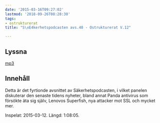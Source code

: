 ```yaml
---
date: '2015-03-16T09:27:02'
lastmod: '2018-09-26T08:28:30'
tags:
- ostrukturerat
title: "S\xE4kerhetspodcasten avs.40 - Ostrukturerat V.12"

---
```

## Lyssna

[mp3](http://traffic.libsyn.com/sakerhetspodcasten/sak2015v11-ostrukturerat_mixdown_16lufs.mp3)

## Innehåll
Detta är det fyrtionde avsnittet av Säkerhetspodcasten, i vilket panelen diskuterar
den senaste tidens nyheter, bland annat Panda antivirus som försökte äta sig själv,
Lenovos Superfish, nya attacker mot SSL och mycket mer.

Inspelat: 2015-03-12. Längd: 1:08:05.
